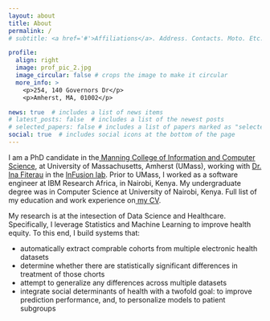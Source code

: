 ```yaml
---
layout: about
title: About
permalink: /
# subtitle: <a href='#'>Affiliations</a>. Address. Contacts. Moto. Etc.

profile:
  align: right
  image: prof_pic_2.jpg
  image_circular: false # crops the image to make it circular
  more_info: >
    <p>254, 140 Governors Dr</p>
    <p>Amherst, MA, 01002</p>

news: true  # includes a list of news items
# latest_posts: false  # includes a list of the newest posts
# selected_papers: false # includes a list of papers marked as "selected={true}"
social: true  # includes social icons at the bottom of the page
---
```


I am a PhD candidate in the<a href = "https://www.cics.umass.edu/"> Manning College of Information and Computer Science</a>, at University of Massachusetts, Amherst (UMass), working with <a href="https://www.cics.umass.edu/people/fiterau-brostean-ina">Dr. Ina Fiterau</a> in the <a href="https://groups.cs.umass.edu/infofusion/home/"> InFusion lab</a>. Prior to UMass, I worked as a software engineer at IBM Research Africa, in Nairobi, Kenya. My undergraduate degree was in Computer Science at University of Nairobi, Kenya. Full list of my education and work experience on<a href="https://drive.google.com/file/d/1W0QdmENVvyXWu5LM_DbLCd4EUSjvOmZc/view?usp=sharing"> my CV</a>.

My research is at the intesection of Data Science and Healthcare. Specifically, I leverage Statistics and Machine Learning to improve health equity. To this end, I build systems that:

  - automatically extract comprable cohorts from multiple electronic health datasets
  - determine whether there are statistically significant differences in treatment of those chorts
  - attempt to generalize any differences across multiple datasets
  - integrate social determinants of health with a twofold goal: to improve prediction performance, and, to personalize models to patient subgroups
